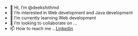 - 👋 Hi, I’m @deekshithmd
- 👀 I’m interested in Web development and Java development
- 🌱 I’m currently learning Web development
- 💞️ I’m looking to collaborate on ...
- 📫 How to reach me ...<a href="https://in.linkedin.com/in/deekshith-m-d-42a306154">Linkedin</a>

<!---
deekshithmd/deekshithmd is a ✨ special ✨ repository because its `README.md` (this file) appears on your GitHub profile.
You can click the Preview link to take a look at your changes.
--->
